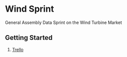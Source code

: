 # Wind Sprint
General Assembly Data Sprint on the Wind Turbine Market

## Getting Started
1. [Trello](https://trello.com/b/Byj3sNaH/wind-market-sprint)

